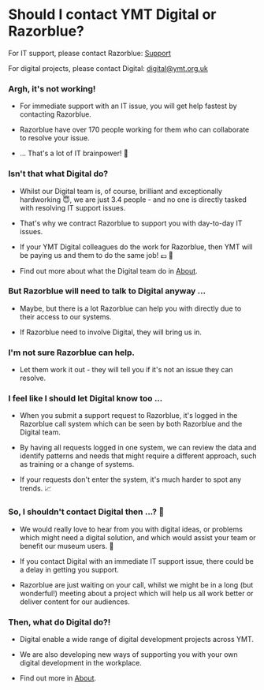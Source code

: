 # Should I contact YMT Digital or Razorblue?
For IT support, please contact Razorblue: [Support](support/)

For digital projects, please contact Digital: digital@ymt.org.uk

### Argh, it's not working!
- For immediate support with an IT issue, you will get help fastest by contacting Razorblue.

- Razorblue have over 170 people working for them who can collaborate to resolve your issue.

- ... That's a lot of IT brainpower! 🧠

### Isn't that what Digital do?
- Whilst our Digital team is, of course, brilliant and exceptionally hardworking 😇, we are just 3.4 people - and no one is directly tasked with resolving IT support issues.

- That's why we contract Razorblue to support you with day-to-day IT issues.

- If your YMT Digital colleagues do the work for Razorblue, then YMT will be paying us and them to do the same job! 💷 🙊

- Find out more about what the Digital team do in [About](about/).

### But Razorblue will need to talk to Digital anyway ...
- Maybe, but there is a lot Razorblue can help you with directly due to their access to our systems.

- If Razorblue need to involve Digital, they will bring us in.

### I'm not sure Razorblue can help.
- Let them work it out - they will tell you if it's not an issue they can resolve.

### I feel like I should let Digital know too ...
- When you submit a support request to Razorblue, it's logged in the Razorblue call system which can be seen by both Razorblue and the Digital team.

- By having all requests logged in one system, we can review the data and identify patterns and needs that might require a different approach, such as training or a change of systems.

- If your requests don't enter the system, it's much harder to spot any trends. 📈

### So, I shouldn't contact Digital then ...? 🙁
- We would really love to hear from you with digital ideas, or problems which might need a digital solution, and which would assist your team or benefit our museum users. 🤩

- If you contact Digital with an immediate IT support issue, there could be a delay in getting you support.

- Razorblue are just waiting on your call, whilst we might be in a long (but wonderful!) meeting about a project which will help us all work better or deliver content for our audiences.


### Then, what do Digital do?!
- Digital enable a wide range of digital development projects across YMT.

- We are also developing new ways of supporting you with your own digital development in the workplace.

- Find out more in [About](about/).